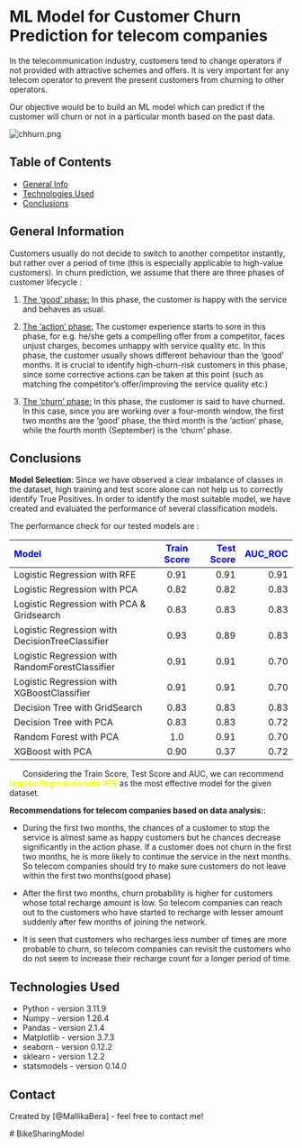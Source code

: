 # ML Model for Customer Churn Prediction for telecom companies
In the telecommunication industry, customers tend to change operators if not provided with attractive schemes and offers. It is very important for any telecom operator to prevent the present customers from churning to other operators.

Our objective would be to build an ML model which can predict if the customer will churn or not in a particular month based on the past data.

![chhurn.png](https://github.com/MallikaBera/mallikabera.github.io/blob/main/chhurn.png)

## Table of Contents
* [General Info](#general-information)
* [Technologies Used](#technologies-used)
* [Conclusions](#conclusions)
<!-- You can include any other section that is pertinent to your problem -->

## General Information
Customers usually do not decide to switch to another competitor instantly, but rather over a
period of time (this is especially applicable to high-value customers). In churn prediction, we
assume that there are three phases of customer lifecycle :

1. <u>The ‘good’ phase:</u> In this phase, the customer is happy with the service and behaves as usual.

2. <u>The ‘action’ phase:</u> The customer experience starts to sore in this phase, for e.g. he/she gets a compelling offer from a competitor, faces unjust charges, becomes unhappy with service quality etc. In this phase, the customer usually shows different behaviour than the ‘good’ months. It is crucial to identify high-churn-risk customers in this phase, since some corrective actions can be taken at this point (such as matching the competitor’s offer/improving the service quality etc.)

3. <u>The ‘churn’ phase:</u> In this phase, the customer is said to have churned. In this case, since you are working over a four-month window, the first two months are the ‘good’ phase, the third month is the ‘action’ phase, while the fourth month (September) is the ‘churn’ phase.

<!-- You don't have to answer all the questions - just the ones relevant to your project. -->

## Conclusions
**Model Selection**:  Since we have observed a clear imbalance of classes in the dataset, high training and test score alone can not help us to correctly identify True Positives. In order to identify the most suitable model, we have created and evaluated the performance of several classification models.  

The performance check for our tested models are : 

|<span style="color:Blue">Model</span> |<span style="color:Blue">Train Score</span>|<span style="color:Blue">Test Score</span>|<span style="color:Blue">AUC_ROC</span>| 
|:-----|:----:|----:|----:|
|Logistic Regression with RFE |0.91 |0.91 |0.91 |
|Logistic Regression with PCA |0.82 |0.82 |0.83 |
|Logistic Regression with PCA & Gridsearch|0.83 |0.83 |0.83 |
|Logistic Regression with DecisionTreeClassifier|0.93 |0.89 |0.83 |
|Logistic Regression with RandomForestClassifier|0.91 |0.91 |0.70 |
|Logistic Regression with XGBoostClassifier|0.91 |0.91 |0.70 |
|Decision Tree with GridSearch |0.83 |0.83 |0.83 |
|Decision Tree with PCA |0.83 |0.83 |0.72 |
|Random Forest with PCA |1.0 |0.91 |0.70 |
|XGBoost with PCA |0.90 |0.37 |0.72 |
      
Considering the Train Score, Test Score and AUC, we can recommend <span style="color:Yellow">**logistic Regression with RFE**</span> as the most effective model for the given dataset.

**Recommendations for telecom companies based on data analysis:**:            

- During the first two months, the chances of a customer to stop the service is almost same as happy customers but he chances decrease significantly in the action phase. If a customer does not churn in the first two months, he is more likely to continue the service in the next months. So telecom companies should try to make sure customers do not leave within the first two months(good phase)

- After the first two months, churn probability is higher for customers whose total recharge amount is low. So telecom companies can reach out to the customers who have started to recharge with lesser amount suddenly after few months of joining the network.

- It is seen that customers who recharges less number of times are more probable to churn, so telecom companies can revisit the customers who do not seem to increase their recharge count for a longer period of time.

<!-- You don't have to answer all the questions - just the ones relevant to your project. -->


## Technologies Used
- Python - version 3.11.9
- Numpy - version 1.26.4
- Pandas - version 2.1.4
- Matplotlib - version 3.7.3
- seaborn - version 0.12.2
- sklearn - version 1.2.2
- statsmodels - version 0.14.0

<!-- As the libraries versions keep on changing, it is recommended to mention the version of library used in this project -->

## Contact
Created by [@MallikaBera] - feel free to contact me!


<!-- Optional -->
<!-- ## License -->
<!-- This project is open source and available under the [... License](). -->

<!-- You don't have to include all sections - just the one's relevant to your project --># BikeSharingModel
